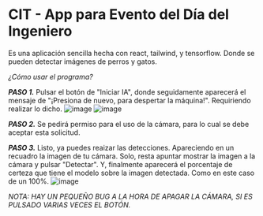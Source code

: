 # CIT - App para Evento del Día del Ingeniero

Es una aplicación sencilla hecha con react, tailwind, y tensorflow. Donde se pueden detectar imágenes de perros y gatos.

_¿Cómo usar el programa?_

_**PASO 1.**_ Pulsar el botón de "Iniciar IA", donde seguidamente aparecerá el mensaje de "¡Presiona de nuevo, para despertar la máquina!". Requiriendo realizar lo dicho.
![image](https://github.com/user-attachments/assets/7081378c-fa9d-4af6-ba7e-8a099b0940ff)
![image](https://github.com/user-attachments/assets/9d66f441-fec2-4f42-a1d4-c1f53ed09e69)

_**PASO 2.**_ Se pedirá permiso para el uso de la cámara, para lo cual se debe aceptar esta solicitud.

_**PASO 3.**_ Listo, ya puedes reaizar las detecciones. Apareciendo en un recuadro la imagen de tu cámara. Solo, resta apuntar mostrar la imagen a la cámara y pulsar "Detectar". Y, finalmente aparecerá el porcentaje de certeza que tiene el modelo sobre la imagen detectada. Como en este caso de un 100%.
![image](https://github.com/user-attachments/assets/d1ca6dd8-faaa-4a76-82b4-5586decef740)

*NOTA: HAY UN PEQUEÑO BUG A LA HORA DE APAGAR LA CÁMARA, SI ES PULSADO VARIAS VECES EL BOTÓN.*
